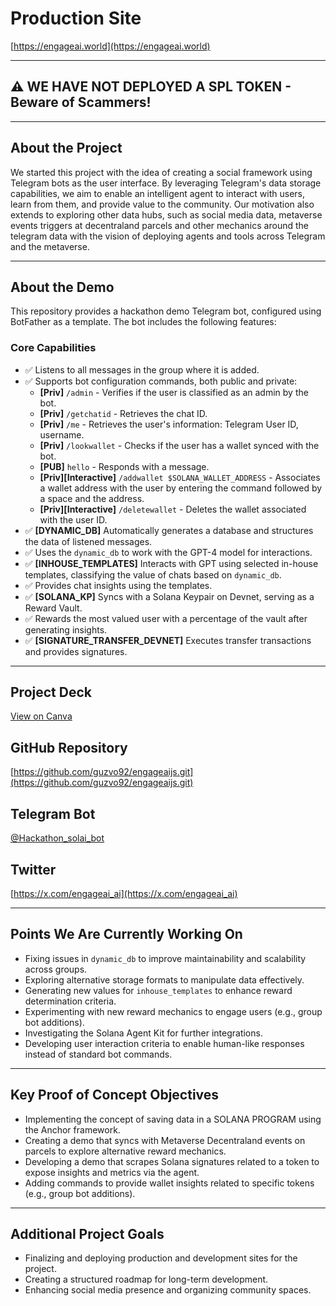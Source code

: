 # Production Site
[https://engageai.world](https://engageai.world)

---

## ⚠️ **WE HAVE NOT DEPLOYED A SPL TOKEN - Beware of Scammers!**

---

## About the Project

We started this project with the idea of creating a social framework using Telegram bots as the user interface. By leveraging Telegram's data storage capabilities, we aim to enable an intelligent agent to interact with users, learn from them, and provide value to the community. Our motivation also extends to exploring other data hubs, such as social media data, metaverse events triggers at decentraland parcels and other mechanics around the telegram data with the vision of deploying agents and tools across Telegram and the metaverse.

---

## About the Demo

This repository provides a hackathon demo Telegram bot, configured using BotFather as a template. The bot includes the following features:

### Core Capabilities

- ✅ Listens to all messages in the group where it is added.
- ✅ Supports bot configuration commands, both public and private:
  - **[Priv]** `/admin` - Verifies if the user is classified as an admin by the bot.
  - **[Priv]** `/getchatid` - Retrieves the chat ID.
  - **[Priv]** `/me` - Retrieves the user's information: Telegram User ID, username.
  - **[Priv]** `/lookwallet` - Checks if the user has a wallet synced with the bot.
  - **[PUB]** `hello` - Responds with a message.
  - **[Priv][Interactive]** `/addwallet $SOLANA_WALLET_ADDRESS`  - Associates a wallet address with the user by entering the command followed by a space and the address.
  - **[Priv][Interactive]** `/deletewallet` - Deletes the wallet associated with the user ID.
- ✅ **[DYNAMIC_DB]** Automatically generates a database and structures the data of listened messages.
- ✅ Uses the `dynamic_db` to work with the GPT-4 model for interactions.
- ✅ **[INHOUSE_TEMPLATES]** Interacts with GPT using selected in-house templates, classifying the value of chats based on `dynamic_db`.
- ✅ Provides chat insights using the templates.
- ✅ **[SOLANA_KP]** Syncs with a Solana Keypair on Devnet, serving as a Reward Vault.
- ✅ Rewards the most valued user with a percentage of the vault after generating insights.
- ✅ **[SIGNATURE_TRANSFER_DEVNET]** Executes transfer transactions and provides signatures.

---

## Project Deck
[View on Canva](https://www.canva.com/design/DAGaKJqCJJk/pZmRKGOaABzIY5cojWT2Lg/edit?utm_content=DAGaKJqCJJk&utm_campaign=designshare&utm_medium=link2&utm_source=sharebutton)

## GitHub Repository
[https://github.com/guzvo92/engageaijs.git](https://github.com/guzvo92/engageaijs.git)

## Telegram Bot
[@Hackathon_solai_bot](https://t.me/Hackathon_solai_bot)

## Twitter
[https://x.com/engageai_ai](https://x.com/engageai_ai)

---

## Points We Are Currently Working On

- Fixing issues in `dynamic_db` to improve maintainability and scalability across groups.
- Exploring alternative storage formats to manipulate data effectively.
- Generating new values for `inhouse_templates` to enhance reward determination criteria.
- Experimenting with new reward mechanics to engage users (e.g., group bot additions).
- Investigating the Solana Agent Kit for further integrations.
- Developing user interaction criteria to enable human-like responses instead of standard bot commands.

---

## Key Proof of Concept Objectives

- Implementing the concept of saving data in a SOLANA PROGRAM using the Anchor framework.
- Creating a demo that syncs with Metaverse Decentraland events on parcels to explore alternative reward mechanics.
- Developing a demo that scrapes Solana signatures related to a token to expose insights and metrics via the agent.
- Adding commands to provide wallet insights related to specific tokens (e.g., group bot additions).

---

## Additional Project Goals

- Finalizing and deploying production and development sites for the project.
- Creating a structured roadmap for long-term development.
- Enhancing social media presence and organizing community spaces.
